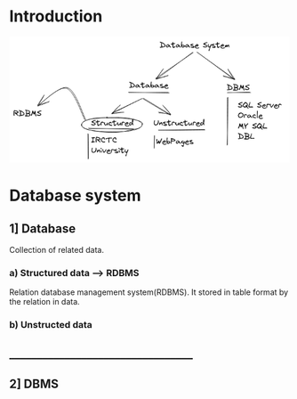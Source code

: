 # Introduction

![DBMS](images/Database_system.png)

# Database system

## 1] Database

Collection of related data.

### a) Structured data --> RDBMS
Relation database management system(RDBMS).
It stored in table format by the relation in data.


### b) Unstructed data

## _________________________________

## 2] DBMS

